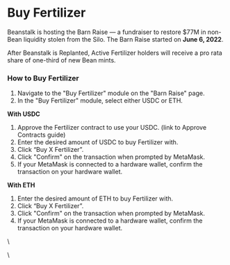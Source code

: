 # Buy Fertilizer

Beanstalk is hosting the Barn Raise — a fundraiser to restore $77M in non-Bean liquidity stolen from the Silo. The Barn Raise started on **June 6, 2022**.

After Beanstalk is Replanted, Active Fertilizer holders will receive a pro rata share of one-third of new Bean mints.

### **How to Buy Fertilizer**

1. Navigate to the "Buy Fertilizer" module on the "Barn Raise" page.
2. In the "Buy Fertilizer" module, select either USDC or ETH.

**With USDC**

1. Approve the Fertilizer contract to use your USDC. (link to Approve Contracts guide)
2. Enter the desired amount of USDC to buy Fertilizer with.
3. Click “Buy X Fertilizer”.
4. Click "Confirm" on the transaction when prompted by MetaMask.
5. If your MetaMask is connected to a hardware wallet, confirm the transaction on your hardware wallet.

**With ETH**

1. Enter the desired amount of ETH to buy Fertilizer with.
2. Click “Buy X Fertilizer”.
3. Click "Confirm" on the transaction when prompted by MetaMask.
4. If your MetaMask is connected to a hardware wallet, confirm the transaction on your hardware wallet.

\


\
